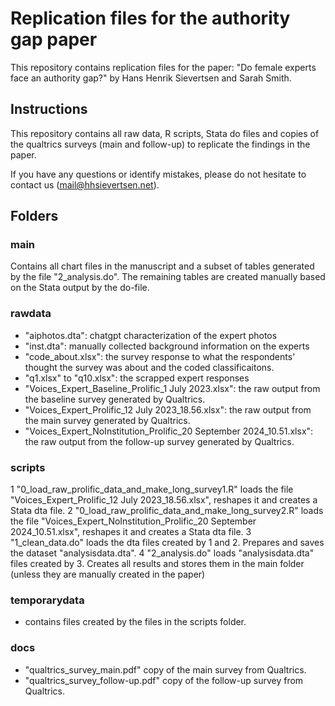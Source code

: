 # Replication files for the authority gap paper

This repository contains replication files for the paper: "Do female experts face an authority gap?" by Hans Henrik Sievertsen and Sarah Smith. 

## Instructions

This repository contains all raw data, R scripts, Stata do files and copies of the qualtrics surveys (main and follow-up) to replicate the findings in the paper. 

If you have any questions or identify mistakes, please do not hesitate to contact us (mail@hhsievertsen.net).



## Folders

### main 

Contains all chart files in the manuscript and a subset of tables generated by the file "2_analysis.do". The remaining tables are created manually based on the Stata output by the do-file.


### rawdata 

- "aiphotos.dta": chatgpt characterization of the expert photos
- "inst.dta": manually collected background information on the experts
- "code_about.xlsx": the survey response to what the respondents' thought the survey was about and the coded classificaitons.
- "q1.xlsx" to "q10.xlsx": the scrapped expert responses
- "Voices_Expert_Baseline_Prolific_1 July 2023.xlsx": the raw output from the baseline survey generated by Qualtrics. 
- "Voices_Expert_Prolific_12 July 2023_18.56.xlsx": the raw output from the main survey generated by Qualtrics.
- "Voices_Expert_NoInstitution_Prolific_20 September 2024_10.51.xlsx": the raw output from the follow-up survey generated by Qualtrics.


### scripts

  1 "0_load_raw_prolific_data_and_make_long_survey1.R" loads the file "Voices_Expert_Prolific_12 July 2023_18.56.xlsx", reshapes it and creates a Stata dta file.
  2 "0_load_raw_prolific_data_and_make_long_survey2.R" loads the file "Voices_Expert_NoInstitution_Prolific_20 September 2024_10.51.xlsx", reshapes it and creates a Stata dta file.
  3 "1_clean_data.do" loads the dta files created by 1 and 2. Prepares and saves the dataset "analysisdata.dta".
  4 "2_analysis.do" loads "analysisdata.dta" files created by 3. Creates all results and stores them in the main folder (unless they are manually created in the paper)


### temporarydata 

- contains files created by the files in the scripts folder.

### docs

- "qualtrics_survey_main.pdf" copy of the main survey from Qualtrics.
- "qualtrics_survey_follow-up.pdf" copy of the follow-up survey from Qualtrics.


